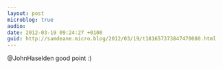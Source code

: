 ```yaml
---
layout: post
microblog: true
audio: 
date: 2012-03-19 09:24:27 +0100
guid: http://samdeane.micro.blog/2012/03/19/t181657373847470080.html
---
```

@JohnHaselden good point :)
